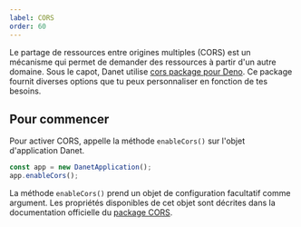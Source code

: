 ```yaml
---
label: CORS
order: 60
---
```


Le partage de ressources entre origines multiples (CORS) est un mécanisme qui permet de demander des ressources à partir d'un autre domaine. Sous le capot, Danet utilise [cors package pour Deno](https://deno.land/x/cors). Ce package fournit diverses options que tu peux personnaliser en fonction de tes besoins.

## Pour commencer

Pour activer CORS, appelle la méthode `enableCors()` sur l'objet d'application Danet.

```typescript
const app = new DanetApplication();
app.enableCors();
```

La méthode `enableCors()` prend un objet de configuration facultatif comme argument. Les propriétés disponibles de cet objet sont décrites dans la documentation officielle du [package CORS](https://deno.land/x/cors#configuration-options).